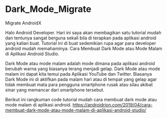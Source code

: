 # Dark_Mode_Migrate
Migrate AndroidX

Halo Android Developer. Hari ini saya akan membagikan satu tutorial mudah dan tentunya sangat berguna sekali bila di terapkan pada aplikasi android yang kalian buat. Tutorial ini di buat sedemikian rupa agar para developer android mudah memahaminya. Cara Membuat Dark Mode atau Mode Malam di Aplikasi Android Studio. 

Dark Mode atau mode malam adalah mode dimana pada aplikasi android berubah warna yang biasanya terang menjadi gelap. Dark Mode atau mode malam ini dapat kita temui pada Aplikasi YouTube dan Twitter. Biasanya Dark Mode ini di aktifkan pada malam hari atau di tempat yang gelap agar tidak membuat mata para pengguna smartphone rusak atau silau akibat sinar yang memancar dari smartphone tersebut.


Berikut ini rangkuman code tutorial mudah cara membuat dark mode atau mode malam di aplikasi android.
https://androidrion.com/2019/04/cara-membuat-dark-mode-atau-mode-malam-di-aplikasi-android-studio/
